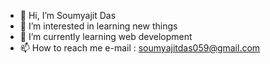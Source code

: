 - 👋 Hi, I’m Soumyajit Das
- 👀 I’m interested in learning new things 
- 🌱 I’m currently learning web development
- 📫 How to reach me 
e-mail : soumyajitdas059@gmail.com

<!---
Soumya29082003/Soumya29082003 is a ✨ special ✨ repository because its `README.md` (this file) appears on your GitHub profile.
You can click the Preview link to take a look at your changes.
--->
